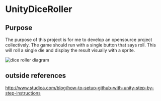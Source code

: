 # UnityDiceRoller

## Purpose 
The purpose of this project is for me to develop an opensource project collectively. The game should run with a single button that says roll. This will roll a single die and display the result visually with a sprite.

![dice roller diagram](http://i.imgur.com/mC5u6m5.png "Diagram")


## outside references
http://www.studica.com/blog/how-to-setup-github-with-unity-step-by-step-instructions
